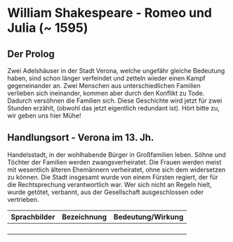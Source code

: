 # William Shakespeare - Romeo und Julia (~ 1595)

## Der Prolog
Zwei Adelshäuser in der Stadt Verona, welche ungefähr gleiche Bedeutung haben, sind schon länger verfeindet und
zetteln wieder einen Kampf gegeneinander an. Zwei Menschen aus unterschiedlichen Familien verlieben sich ineinander,
kommen aber durch den Konflikt zu Tode. Dadurch versöhnen die Familien sich. Diese Geschichte wird jetzt für zwei 
Stunden erzählt, (obwohl das jetzt eigentlich redundant ist). Hört bitte zu, wir geben uns hier Mühe!

## Handlungsort - Verona im 13. Jh.

Handelsstadt, in der wohlhabende Bürger in Großfamilien leben. Söhne und Töchter der Familien werden zwangsverheiratet.
Die Frauen werden meist mit wesentlich älteren Ehemännern verheiratet, ohne sich dem widersetzen zu können.
Die Stadt insgesamt wurde von einem Fürsten regiert, der für die Rechtsprechung verantwortlich war. Wer sich nicht an
Regeln hielt, wurde getötet, verbannt, aus der Gesellschaft ausgeschlossen oder vertrieben.

| Sprachbilder | Bezeichnung | Bedeutung/Wirkung |
|--------------|-------------|-------------------|
|              |             |                   |
|              |             |                   |
|              |             |                   |
|              |             |                   |